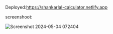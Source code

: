 Deployed:https://shankarlal-calculator.netlify.app


screenshoot:

![Screenshot 2024-05-04 072404](https://github.com/shankar405/codsoft_calculator/assets/86355570/3572f15c-1cb0-453e-a055-e1a7190261c1)

